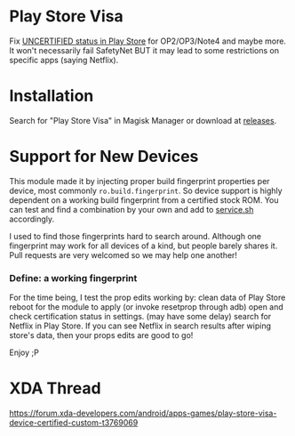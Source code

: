 # Play Store Visa

Fix [UNCERTIFIED status in Play Store](https://support.google.com/googleplay/answer/7165974) for OP2/OP3/Note4 and maybe more. It won't necessarily fail SafetyNet BUT it may lead to some restrictions on specific apps (saying Netflix).

# Installation

Search for "Play Store Visa" in Magisk Manager or download at [releases](https://github.com/Magisk-Modules-Repo/playstore_certification_bypass/releases).

# Support for New Devices

This module made it by injecting proper build fingerprint properties per device, most commonly `ro.build.fingerprint`. So device support is highly dependent on a working build fingerprint from a certified stock ROM. You can test and find a combination by your own and add to [service.sh](common/service.sh) accordingly.

I used to find those fingerprints hard to search around. Although one fingerprint may work for all devices of a kind, but people barely shares it. Pull requests are very welcomed so we may help one another! 

### Define: a working fingerprint

For the time being, I test the prop edits working by:
clean data of Play Store
reboot for the module to apply (or invoke resetprop through adb)
open and check certification status in settings. (may have some delay)
search for Netflix in Play Store.
If you can see Netflix in search results after wiping store's data, then your props edits are good to go!

Enjoy ;P

# XDA Thread

https://forum.xda-developers.com/android/apps-games/play-store-visa-device-certified-custom-t3769069

